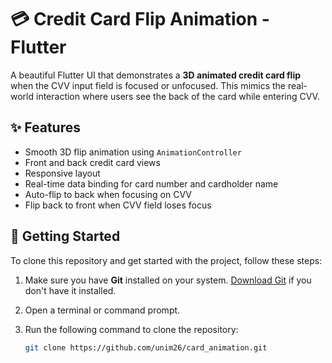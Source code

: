 # 💳 Credit Card Flip Animation - Flutter

A beautiful Flutter UI that demonstrates a **3D animated credit card flip** when the CVV input field is focused or unfocused. This mimics the real-world interaction where users see the back of the card while entering CVV.

## ✨ Features

- Smooth 3D flip animation using `AnimationController`
- Front and back credit card views
- Responsive layout
- Real-time data binding for card number and cardholder name
- Auto-flip to back when focusing on CVV
- Flip back to front when CVV field loses focus


## 🚀 Getting Started

To clone this repository and get started with the project, follow these steps:

1. Make sure you have **Git** installed on your system. [Download Git](https://git-scm.com/downloads) if you don't have it installed.
2. Open a terminal or command prompt.
3. Run the following command to clone the repository:

   ```bash
   git clone https://github.com/unim26/card_animation.git
